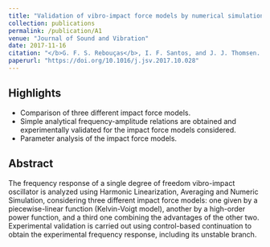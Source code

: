 ```yaml
---
title: "Validation of vibro-impact force models by numerical simulation, perturbation methods and experiments"
collection: publications
permalink: /publication/A1
venue: "Journal of Sound and Vibration"
date: 2017-11-16
citation: "</b>G. F. S. Rebouças</b>, I. F. Santos, and J. J. Thomsen. Journal of Sound and Vibration 413 (2018) 291–307 [10.1016/j.jsv.2017.10.028](https://10.1016/j.jsv.2017.10.028)"
paperurl: "https://doi.org/10.1016/j.jsv.2017.10.028"
---
```

## Highlights
- Comparison of three different impact force models.
- Simple analytical frequency-amplitude relations are obtained and experimentally validated for the impact force models considered.
- Parameter analysis of the impact force models.

## Abstract
The frequency response of a single degree of freedom vibro-impact oscillator is analyzed using Harmonic Linearization, Averaging and Numeric Simulation, considering three different impact force models: one given by a piecewise-linear function (Kelvin-Voigt model), another by a high-order power function, and a third one combining the advantages of the other two. Experimental validation is carried out using control-based continuation to obtain the experimental frequency response, including its unstable branch.
